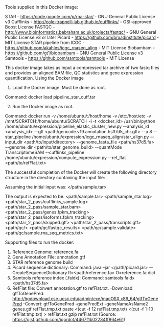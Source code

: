 Tools supplied in this Docker image:

STAR - https://code.google.com/p/rna-star/ - GNU General Public License v3
Cufflinks - http://cole-trapnell-lab.github.io/cufflinks/ - OSI-approved Boost License
FASTQC - http://www.bioinformatics.babraham.ac.uk/projects/fastqc/ - GNU General Public License v3 or later
Picard - https://github.com/broadinstitute/picard - MIT License
STAR pipeline from ICGC - https://github.com/akahles/icgc_rnaseq_align - MIT License
Biobambam - https://github.com/gt1/biobambam - GNU General Public License v3
Samtools - https://github.com/samtools/samtools - MIT License

This docker image takes as input a compressed tar archive of two fastq files and provides an aligned BAM file, QC statistics and gene expression quantification.
Using the Docker image

1.  Load the Docker image. Must be done as root. 

Command: docker load pipeline_star_cuff.tar

2.  Run the Docker image as root.

Command: docker run -v /home/ubuntu/:/host/home -v /etc:/host/etc -v /mnt/SCRATCH:/home/ubuntu/SCRATCH -i -t <docker_id> /usr/bin/python /home/ubuntu/expression/pipeline_elastic_cluster_new.py 
--analysis_id <analysis_id> 
--gtf <path/gencode.v19.annotation.hs37d5_chr.gtf> 
--p 8 
--star_pipeline /home/ubuntu/expression/icgc_rnaseq_align/star_align.py 
--input_dir <path/to/input/directory> 
--genome_fasta_file <path/hs37d5.fa>  
--genome_dir <path/to/star_genome_build> 
--quantMode TranscriptomeSAM 
--cufflinks_pipeline /home/ubuntu/expression/compute_expression.py
--ref_flat <path/to/refFlat.txt>

The successful completion of the Docker will create the following directory structure in the directory containing the input file:

Assuming the initial input was:
 </path/sample.tar>

 The output is expected to be:
 <path/sample.tar>
 <path/sample_star.log>
 <path/star_2_pass/cufflinks_sample.log>
 <path/star_2_pass/sample_star.bam>
 <path/star_2_pass/genes.fpkm_tracking>
 <path/star_2_pass/isoforms.fpkm_tracking>
 <path/star_2_pass/skipped.gtf>
 <path/star_2_pass/transcripts.gtf>
 <path/qc/>
 <path/qc/fastqc_results>
 <path/qc/sample.validate>
 <path/qc/sample.rna_seq_metrics.txt>


Supporting files to run the docker:
1. Reference Genome: reference.fa
2. Gene Annotation File: annotation.gtf
4. STAR reference genome build
5. Picard sequence dictionary: Command: java –jar </path/picard.jar> --CreateSequenceDictionary R=<path/reference.fa> O=reference.fa.dict
6. Samtools reference index (.faidx): Command: samtools faidx <path/hs37d5.fa>
7. RefFlat file: Convert annotation.gtf to refFlat.txt.
    -Download: gtfToGenePred: http://hgdownload.cse.ucsc.edu/admin/exe/macOSX.x86_64/gtfToGenePred
    -Convert: gtfToGenePred -genePredExt -geneNameAsName2 genes.gtf refFlat.tmp.txt
    paste <(cut -f 12 refFlat.tmp.txt) <(cut -f 1-10 refFlat.tmp.txt) > refFlat.txt
    gzip refFlat.txt
    (Source: https://gist.github.com/igordot/4467f1b02234ff864e61)


